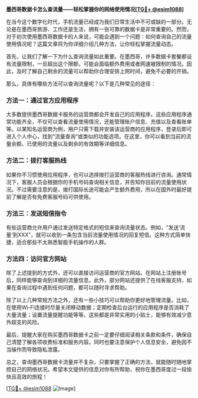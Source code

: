 **墨西哥数据卡怎么查流量——轻松掌握你的网络使用情况[[TG💪+ @esim1088](https://t.me/s/esim1088)]**

在当今这个数字化时代，手机流量已经成为我们日常生活中不可或缺的一部分。无论是在墨西哥旅游、工作还是生活，拥有一张可靠的数据卡是非常重要的。然而，对于初次使用墨西哥数据卡的人来说，可能会遇到一个问题：如何查询自己的流量使用情况呢？这篇文章将为你详细介绍几种方法，让你轻松掌握流量动态。

首先，让我们了解一下为什么查询流量如此重要。在墨西哥，许多数据卡套餐都设有流量限制，一旦超出这个限额，可能会面临额外费用或者网速被限制的情况。因此，及时了解自己剩余的流量可以帮助你合理安排上网时间，避免不必要的开销。

那么，具体有哪些方法可以查询流量呢？以下是几种常见的途径：

### 方法一：通过官方应用程序

大多数提供墨西哥数据卡服务的运营商都会开发自己的应用程序。这些应用程序通常功能齐全，不仅可以查看流量使用情况，还能管理账户信息、充值以及查看账单等。以某知名运营商为例，用户只需下载并安装该运营商的应用程序，登录后即可进入个人中心，找到“流量查询”或类似的功能选项。在这里，你可以看到当前的流量余额、已使用的流量以及剩余的有效期等详细信息。

### 方法二：拨打客服热线

如果你不习惯使用应用程序，也可以选择拨打运营商的客服热线进行咨询。通常情况下，客服人员会根据你的手机号码查询相关信息，并告知你目前的流量使用状况。不过需要注意的是，拨打国际长途可能会产生额外费用，所以在国外时最好提前了解是否有免费客服号码可供使用。

### 方法三：发送短信指令

有些运营商允许用户通过发送特定格式的短信来查询流量状态。例如，“发送‘流量’到XXX”，就可以收到一条包含当前流量使用情况的回复短信。这种方式简单快捷，适合那些不太熟悉智能手机操作的人群。

### 方法四：访问官方网站

除了上述提到的方式外，还可以直接访问运营商的官方网站。在网站上注册账号后，同样能够查询到详细的流量信息。此外，部分网站还提供了在线客服支持，如果在查询过程中遇到任何问题，都可以随时寻求帮助。

除了以上几种常规方法之外，还有一些小技巧可以帮助你更好地管理流量。比如，在使用Wi-Fi连接时尽量关闭移动数据；定期检查后台运行的应用程序是否消耗了大量流量；设置流量提醒功能等等。这些都是非常实用的小贴士，能够有效减少意外超支的风险。

最后，提醒大家在购买墨西哥数据卡之前一定要仔细阅读相关条款和条件，确保自己清楚了解各项收费标准和服务内容。同时也要注意保护个人信息安全，避免因不当操作而导致隐私泄露。

总之，查询墨西哥数据卡流量并不复杂，只要掌握了正确的方法，就能随时随地掌控自己的网络状况。希望本文提供的信息对你有所帮助，祝你在墨西哥度过一段愉快且高效的旅程！

[[TG💪+ @esim1088](https://t.me/s/esim1088) ![Image](https://i.postimg.cc/4NQfJmqS/Snipaste-2025-05-13-00-14-12.png)]
